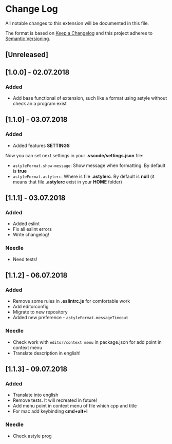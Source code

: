 # Change Log

All notable changes to this extension will be documented in this file.

The format is based on [Keep a Changelog](http://keepachangelog.com/en/1.0.0/)
and this project adheres to [Semantic Versioning](http://semver.org/spec/v2.0.0.html).

## [Unreleased]

## [1.0.0] - 02.07.2018

### Added

- Add base functional of extension, such like a format using astyle without check an a program exist

## [1.1.0] - 03.07.2018

### Added

- Added features __SETTINGS__

Now you can set next settings in your __.vscode/settings.json__ file:

- `astyleFormat.show-message`: Show message when formatting. By default is __true__
- `astyleFormat.astylerc`: Where is file __.astylerc__. By default is __null__ (it means that file __.astylerc__ exist in your __HOME__ folder)

## [1.1.1] - 03.07.2018

### Added

- Added eslint
- Fix all eslint errors
- Write changelog!

### Needle

- Need tests!

## [1.1.2] - 06.07.2018

### Added

- Remove some rules in __.eslintrc.js__ for comfortable work
- Add editorconfig
- Migrate to new repository
- Added new preference - `astyleFormat.messageTimeout`

### Needle

- Check work with `editor/context menu` in package.json for add point in context menu
- Translate description in english!

## [1.1.3] - 09.07.2018

### Added

- Translate into english
- Remove tests. It will recreated in future!
- Add menu point in context menu of file which cpp and title
- For mac add keybinding __cmd+alt+l__

### Needle

- Check astyle prog